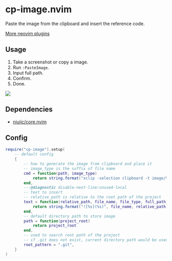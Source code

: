 # cp-image.nvim

Paste the image from the clipboard and insert the reference code.

[More neovim plugins](https://github.com/niuiic/awesome-neovim-plugins)

## Usage

1. Take a screenshot or copy a image.
2. Run `:PasteImage`.
3. Input full path.
4. Confirm.
5. Done.

<img src="https://github.com/niuiic/assets/blob/main/cp-image.nvim/usage.gif" />

## Dependencies

- [niuiic/core.nvim](https://github.com/niuiic/core.nvim)

## Config

```lua
require("cp-image").setup(
	-- default config
	{
		-- how to generate the image from clipboard and place it
		-- image_type is the suffix of file name
		cmd = function(path, image_type)
			return string.format("xclip -selection clipboard -t image/%s -o > %s", image_type, path)
		end,
		---@diagnostic disable-next-line:unused-local
		-- text to insert
		-- relative_path is relative to the root path of the project
		text = function(relative_path, file_name, file_type, full_path)
			return string.format("![%s](%s)", file_name, relative_path)
		end,
		-- default directory path to store image
		path = function(project_root)
			return project_root
		end,
		-- used to search root path of the project
		-- if .git does not exist, current directory path would be used
		root_pattern = ".git",
	}
)
```
